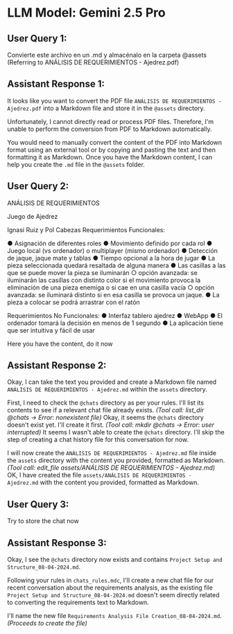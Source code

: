 # LLM Model: Gemini 2.5 Pro

## User Query 1:
Convierte este archivo en un .md y almacénalo en la carpeta @assets 
(Referring to ANÁLISIS DE REQUERIMIENTOS - Ajedrez.pdf)

## Assistant Response 1:
It looks like you want to convert the PDF file `ANÁLISIS DE REQUERIMIENTOS - Ajedrez.pdf` into a Markdown file and store it in the `@assets` directory.

Unfortunately, I cannot directly read or process PDF files. Therefore, I'm unable to perform the conversion from PDF to Markdown automatically.

You would need to manually convert the content of the PDF into Markdown format using an external tool or by copying and pasting the text and then formatting it as Markdown. Once you have the Markdown content, I can help you create the `.md` file in the `@assets` folder.

## User Query 2:
ANÁLISIS DE REQUERIMIENTOS 
 
Juego de Ajedrez 
 
Ignasi Ruiz y Pol Cabezas 
 Requerimientos Funcionales: 
 
●  Asignación de diferentes roles 
●  Movimiento definido por cada rol 
●  Juego local (vs ordenador) o multiplayer (mismo ordenador) 
●  Detección de jaque, jaque mate y tablas 
●  Tiempo opcional a la hora de jugar 
●  La pieza seleccionada quedará resaltada de alguna manera 
●  Las casillas a las que se puede mover la pieza se iluminarán 
○  opción  avanzada:  se  iluminarán  las  casillas  con  distinto  color  si  el 
movimiento provoca la eliminación de una pieza enemiga o si cae en 
una casilla vacía 
○  opción avanzada: se iluminará distinto si en esa casilla se provoca un 
jaque. 
●  La pieza a colocar se podrá arrastrar con el ratón 
 
 
 
Requerimientos No Funcionales: 
●  Interfaz tablero ajedrez 
●  WebApp 
●  El ordenador tomará la decisión en menos de 1 segundo 
●  La aplicación tiene que ser intuitiva y fácil de usar 
 
 Here you have the content, do it now

## Assistant Response 2:
Okay, I can take the text you provided and create a Markdown file named `ANÁLISIS DE REQUERIMIENTOS - Ajedrez.md` within the `assets` directory.

First, I need to check the `@chats` directory as per your rules. I'll list its contents to see if a relevant chat file already exists.
*(Tool call: list_dir @chats -> Error: nonexistent file)*
Okay, it seems the `@chats` directory doesn't exist yet. I'll create it first.
*(Tool call: mkdir @chats -> Error: user interrupted)*
It seems I wasn't able to create the `@chats` directory. I'll skip the step of creating a chat history file for this conversation for now.

I will now create the `ANÁLISIS DE REQUERIMIENTOS - Ajedrez.md` file inside the `assets` directory with the content you provided, formatted as Markdown.
*(Tool call: edit_file assets/ANÁLISIS DE REQUERIMIENTOS - Ajedrez.md)*
OK, I have created the file `assets/ANÁLISIS DE REQUERIMIENTOS - Ajedrez.md` with the content you provided, formatted as Markdown.

## User Query 3:
Try to store the chat now

## Assistant Response 3:
Okay, I see the `@chats` directory now exists and contains `Project Setup and Structure_08-04-2024.md`.

Following your rules in `chats_rules.mdc`, I'll create a new chat file for our recent conversation about the requirements analysis, as the existing file `Project Setup and Structure_08-04-2024.md` doesn't seem directly related to converting the requirements text to Markdown.

I'll name the new file `Requirements Analysis File Creation_08-04-2024.md`.
*(Proceeds to create the file)* 